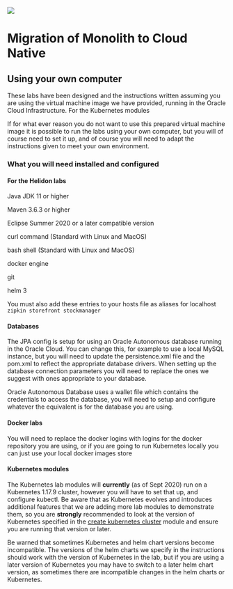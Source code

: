 ![](../../../common/images/customer.logo2.png)

# Migration of Monolith to Cloud Native

## Using your own computer

These labs have been designed and the instructions written assuming you are using the virtual machine image we have provided, running in the Oracle Cloud Infrastructure. For the Kubernetes modules

If for what ever reason you do not want to use this prepared virtual machine image it is possible to run the labs using your own computer, but you will of course need to set it up, and of course you will need to adapt the instructions given to meet your own environment.

### What you will need installed and configured

#### For the Helidon labs

Java JDK 11 or higher

Maven 3.6.3 or higher

Eclipse Summer 2020 or a later compatible version

curl command (Standard with Linux and MacOS)

bash shell (Standard with Linux and MacOS)

docker engine

git

helm 3

You must also add these entries to your hosts file as aliases for localhost `zipkin storefront stockmanager`

#### Databases

The JPA config is setup for using an Oracle Autonomous database running in the Oracle Cloud. You can change this, for example to use a local MySQL instance, but you will need to update the persistence.xml file and the pom.xml to reflect the appropriate database drivers. When setting up the database connection parameters you will need to replace the ones we suggest with ones appropriate to your database.

Oracle Autonomous Database uses a wallet file which contains the credentials to access the database, you will need to setup and configure whatever the equivalent is for the database you are using.

#### Docker labs

You will need to replace the docker logins with logins for the docker repository you are using, or if you are going to run Kubernetes locally you can just use your local docker images store

#### Kubernetes modules

The Kubernetes lab modules will **currently** (as of Sept 2020) run on a Kubernetes 1.17.9 cluster, however you will have to set that up, and configure kubectl. Be aware that as Kubernetes evolves and introduces additional features that we are adding more lab modules to demonstrate them, so you are **strongly** recommended to look at the version of Kubernetes specified in the [create kubernetes cluster](./create-kubernetes-cluster.md) module and ensure you are running that version or later.

Be warned that sometimes Kubernetes and helm chart versions become incompatible. The versions of the helm charts we specify in the instructions should work with the version of Kubernetes in the lab, but if you are using a later version of Kubernetes you may have to switch to a later helm chart version, as sometimes there are incompatible changes in the helm charts or Kubernetes.